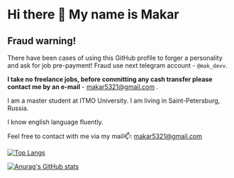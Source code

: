 # Hi there 👋  My name is Makar

## Fraud warning!

There have been cases of using this GitHub profile to forger a personality and ask for job pre-payment! Fraud use next telegram account - `@mak_devv`.

**I take no freelance jobs, before committing any cash transfer please contact me by an e-mail** - makar5321@gmail.com .


I am a master student at ITMO University.
I am living in Saint-Petersburg, Russia. 


I know english language fluently.

Feel free to contact with me via my mail📫: makar5321@gmail.com

[![Top Langs](https://github-readme-stats.vercel.app/api/top-langs/?username=nakata5321&layout=compact&theme=tokyonight&count_private=true)](https://github.com/anuraghazra/github-readme-stats)


[![Anurag's GitHub stats](https://github-readme-stats.vercel.app/api?username=nakata5321&count_private=true&theme=tokyonight)](https://github.com/anuraghazra/github-readme-stats)

<!--
**nakata5321/nakata5321** is a ✨ _special_ ✨ repository because its `README.md` (this file) appears on your GitHub profile.

Here are some ideas to get you started:

- 🔭 I’m currently working on ...
- 🌱 I’m currently learning ...
- 👯 I’m looking to collaborate on ...
- 🤔 I’m looking for help with ...
- 💬 Ask me about ...
- 📫 How to reach me: ...
- 😄 Pronouns: ...
- ⚡ Fun fact: ...
-->
